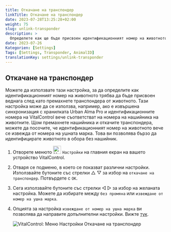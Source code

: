 ```yaml
---
title: Откачане на транспондер
linkTitle: Откачане на транспондер
date: 2023-07-28T13:25:28+02:00
weight: 75
slug: unlink-transponder
description: >
  Определете как ще бъде присвоен идентификационният номер на животното, след като транспондерът бъде откачен.
date: 2023-07-26
Kategorien: [Settings]
Tags: [Settings, Transponder, AnimalID]
translationKey: settings/unlink-transponder
---
```

## Откачане на транспондер

Можете да използвате тази настройка, за да определите как идентификационният номер на животното трябва да бъде присвоен веднага след като премахнете транспондера от животното. Тази настройка може да се използва, например, ако е извършена синхронизация с хранилката Urban Alma Pro и идентификационните номера на VitalControl вече съответстват на номера на нашийника на животните. Щом премахнете нашийника и откачите транспондера, можете да посочите, че идентификационният номер на животното вече се извежда от номера на ушната марка. Това ви позволява бързо да идентифицирате животното в обора без нашийник.

1. Отворете менюто <img src="/icons/gear.svg" width="25" align="bottom" alt="Настройки" /> `Настройки` на главния екран на вашето устройство VitalControl.

2. Отваря се подменю, в което се показват различни настройки. Използвайте бутоните със стрелки △ ▽ за избор на `откачане на транспондер`. Потвърдете с `OK`.

3. Сега използвайте бутоните със стрелки ◁ ▷ за избор на желаната настройка. Можете да избирате между `без промяна` или `извеждане от номер на ушна марка`.

4. Опцията за настройка `извеждане от номер на ушна марка` ви позволява да направите допълнителни настройки. Вижте [тук](/bg/docs/settings/animal-registration/#digit-of-the-new-id).

   ![VitalControl: Меню Настройки Откачане на транспондер](../images/unlink-transponder.png "Откачане на транспондер")
   
